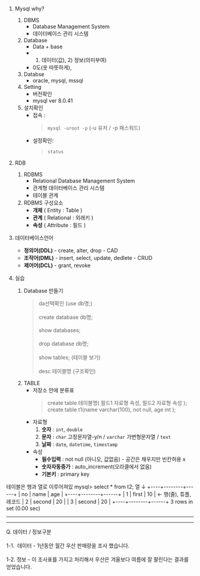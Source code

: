 1. Mysql why?
   1. DBMS
      - Database Management System
      - 데이터베이스 관리 시스템
   2. Database
      - Data + base
      - 1) 데이터(값),  2) 정보(의미부여)
      - 0도(옷 따뜻하게),
   3. Databse
      - oracle, mysql, mssql
   4. Setting
      - 버전확인
      - mysql ver 8.0.41
   5. 설치확인
      - 접속 : 
        > `mysql -uroot -p` (-u 유저 / -p 패스워드)
      - 설정확인:
        > `status`

2. RDB
   1. RDBMS
      - Relational Database Management System
      - 관계형 데이터베이스 관리 시스템
      - 테이블 관계
   2. RDBMS 구성요소
      - **개체** ( Entity : Table )
      - **관계** ( Relational : 외래키 )
      - **속성** ( Attribute : 필드 )
     
3. 데이터베이스언어
   - **정의어(DDL)** - create, alter, drop - CAD
   - **조작어(DML)** - insert, select, update, dedlete - CRUD
   - **제어어(DCL)** - grant, revoke
        
4. 실습
   1. Database 만들기
      > da선택확인 (use db명;)<br></br>
      > create database db명;<br></br>
      > show databases;<br></br>
      > drop database db명;<br></br>
      > show tables; (테이블 보기)<br></br>
      >  desc 테이블명 (구조확인)
   3. TABLE
      - 저장소 안에 분류표
        > create table 테이블명( 필드1 자료형 속성, 필드2 자료형 속성 );
        > create table t1(name varchar(100), not null, age int );
      - 자료형
        1. **숫자** : `int`, `double`
        2. **문자** : `char` 고정문자열-y/n / `varchar` 가변형문자열 / `text`
        3. **날짜** : `date`, `datetime`, `timestamp`
      - 속성
        - **필수입력** : not null (아니오, 값없음) - 공간은 채우지만 빈칸허용 x
        - **숫자자동증가** : auto_increment(오라클에서 없음)
        - **기본키** : primary key

테이블은 행과 열로 이루어져있
mysql> select * from t2;
   열
   ↓
+----+--------+------+
| no | name   | age  |
+----+--------+------+
|  1 | first  |   10 |    ←  행(줄), 튜플, 레코드
|  2 | second |   20 |
|  3 | second |   20 |
+----+--------+------+
3 rows in set (0.00 sec)



---
---
Q. 데이터 / 정보구분 <br></br>
1-1.  데이터 - 1년동안 월간 우산 판매량을 조사 했습니다.  <br></br>
1-2.  정보 - 이 조사표를 가지고 처리해서 우산은 겨울보다 여름에 잘 팔린다는 결과를 얻었습니다.
        
        
        
        
        
